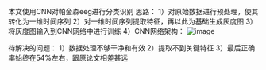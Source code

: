 本文使用CNN对帕金森eeg进行分类识别
思路：
    1）对原始数据进行预处理，使其转化为一维时间序列
    2）对一维时间序列提取特征，再以此为基础生成灰度图
    3）将灰度图输入到CNN网络中进行训练
    4）CNN网络架构：
      ![image](https://github.com/user-attachments/assets/3dff7cc5-4e8a-49d4-9154-2d8bc88acd56)

待解决的问题：
        1）数据处理不够干净和有效
        2）提取不到关键特征
        3）最后正确率始终在54%左右，跟原论文相差甚远
